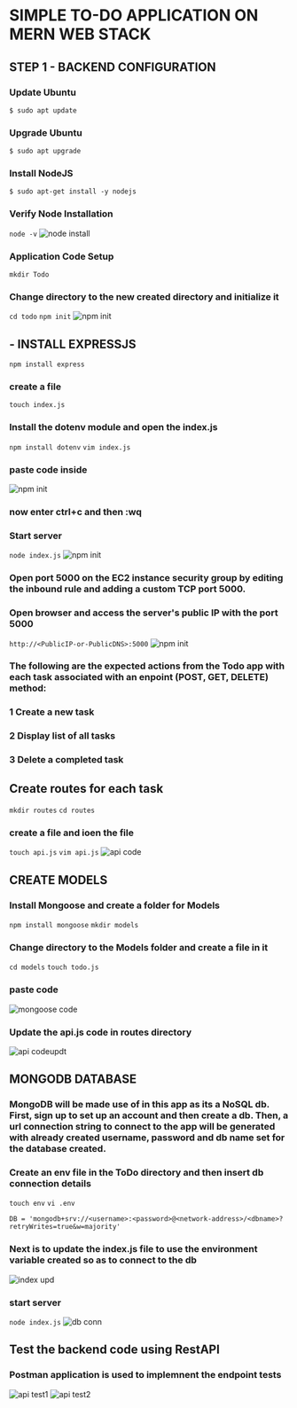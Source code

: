 # SIMPLE TO-DO APPLICATION ON MERN WEB STACK

## STEP 1 - BACKEND CONFIGURATION

### Update Ubuntu
`$ sudo apt update`

### Upgrade Ubuntu
`$ sudo apt upgrade`

### Install NodeJS
`$ sudo apt-get install -y nodejs`

### Verify Node Installation
`node -v`
![node install](/images/node-install.PNG)

### Application Code Setup
`mkdir Todo`

### Change directory to the new created directory and initialize it
`cd todo`
`npm init`
![npm init](/images/npm-init.PNG)

## - INSTALL EXPRESSJS
`npm install express`

### create a file 
`touch index.js`

### Install the dotenv module and open the index.js 
`npm install dotenv`
`vim index.js`

### paste code inside 
![npm init](/images/vim-index.PNG)

### now enter ctrl+c and then :wq

### Start server
`node index.js`
![npm init](/images/port5000.PNG)

### Open port 5000 on the EC2 instance security group by editing the inbound rule and adding a custom TCP port 5000.

### Open browser and access the server's public IP with the port 5000
`http://<PublicIP-or-PublicDNS>:5000`
![npm init](/images/express-web.PNG)

### The following are the expected actions from the Todo app with each task associated with an enpoint (POST, GET, DELETE) method:
### 1 Create a new task
### 2 Display list of all tasks
### 3 Delete a completed task


## Create routes for each task
`mkdir routes`
`cd routes`

### create a file and ioen the file
`touch api.js`
`vim api.js`
![api code](/images/api-code.PNG)

## CREATE MODELS
### Install Mongoose and create a folder for Models
`npm install mongoose`
`mkdir models`

### Change directory to the Models folder and create a file in it
`cd models` 
`touch todo.js`

### paste code 
![mongoose code](/images/mongoose-code.PNG)

### Update the api.js code in routes directory
![api codeupdt](/images/api-update.PNG)


## MONGODB DATABASE
### MongoDB will be made use of in this app as its a NoSQL db.  First, sign up to set up an account and then create a db. Then, a url connection string to connect to the app will be generated with already created username, password and db name set for the database created.

### Create an env file in the ToDo directory and then insert db connection details
`touch env`
`vi .env`

`DB = 'mongodb+srv://<username>:<password>@<network-address>/<dbname>?retryWrites=true&w=majority'`

### Next is to update the index.js file to use the environment variable created so as to connect to the db
![index upd](/images/index-update.PNG)

### start server
`node index.js`
![db conn](/images/db-conn.PNG)

## Test the backend code using RestAPI
### Postman application is used to implemnent the endpoint tests
![api test1](/images/api-getReq.PNG)
![api test2](/images/api-delete.PNG)


